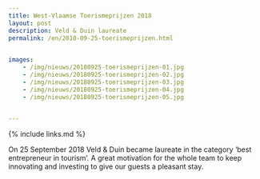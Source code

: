 ```yaml
---
title: West-Vlaamse Toerismeprijzen 2018
layout: post
description: Veld & Duin laureate	
permalink: /en/2018-09-25-toerismeprijzen.html

    
images: 
    - /img/nieuws/20180925-toerismeprijzen-01.jpg
    - /img/nieuws/20180925-toerismeprijzen-02.jpg
    - /img/nieuws/20180925-toerismeprijzen-03.jpg
    - /img/nieuws/20180925-toerismeprijzen-04.jpg
    - /img/nieuws/20180925-toerismeprijzen-05.jpg

    
---
```


{% include links.md %}

On 25 September 2018 Veld & Duin became laureate in the category ‘best entrepreneur in tourism’. A great motivation for the whole team to keep innovating and investing to give our guests a pleasant stay. 

